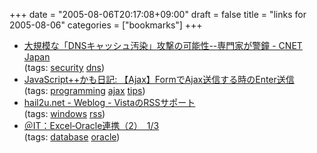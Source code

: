 +++
date = "2005-08-06T20:17:08+09:00"
draft = false
title = "links for 2005-08-06"
categories = ["bookmarks"]
+++

<ul>
	<li>
		<div><a href="http://japan.cnet.com/news/sec/story/0,2000050480,20086175,00.htm">大規模な「DNSキャッシュ汚染」攻撃の可能性--専門家が警鐘 - CNET Japan</a></div>
		<div>(tags: <a href="http://del.icio.us/nobu666/security">security</a> <a href="http://del.icio.us/nobu666/dns">dns</a>)</div>
	</li>
	<li>
		<div><a href="http://jsgt.org/mt/archives/01/000439.html">JavaScript++かも日記: 【Ajax】FormでAjax送信する時のEnter送信</a></div>
		<div>(tags: <a href="http://del.icio.us/nobu666/programming">programming</a> <a href="http://del.icio.us/nobu666/ajax">ajax</a> <a href="http://del.icio.us/nobu666/tips">tips</a>)</div>
	</li>
	<li>
		<div><a href="http://hail2u.net/blog/rss/rss_supports_in_vista.html">hail2u.net - Weblog - VistaのRSSサポート</a></div>
		<div>(tags: <a href="http://del.icio.us/nobu666/windows">windows</a> <a href="http://del.icio.us/nobu666/rss">rss</a>)</div>
	</li>
	<li>
		<div><a href="http://www.atmarkit.co.jp/fdb/rensai/excel2oracle02/excel2oracle02_1.html">＠IT：Excel‐Oracle連携（2）　1/3</a></div>
		<div>(tags: <a href="http://del.icio.us/nobu666/database">database</a> <a href="http://del.icio.us/nobu666/oracle">oracle</a>)</div>
	</li>
</ul>
